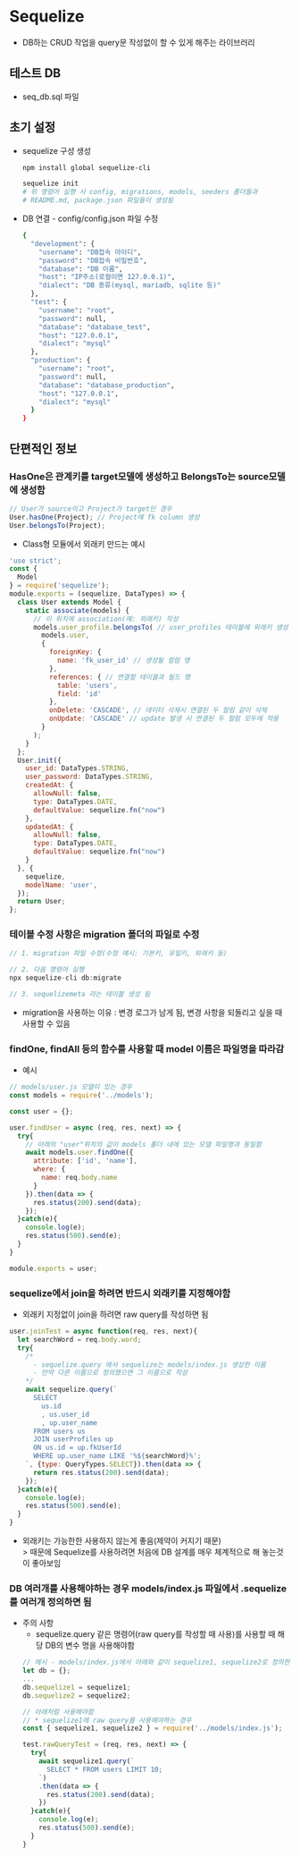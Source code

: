 # Sequelize
* DB하는 CRUD 작업을 query문 작성없이 할 수 있게 해주는 라이브러리

## 테스트 DB
* seq_db.sql 파일

## 초기 설정
* sequelize 구성 생성
  ```bash
  npm install global sequelize-cli
  
  sequelize init
  # 위 명령어 실행 시 config, migrations, models, seeders 폴더들과 
  # README.md, package.json 파일들이 생성됨
  ```
* DB 연결 - config/config.json 파일 수정
  ```bash
  {
    "development": {
      "username": "DB접속 아이디",
      "password": "DB접속 비밀번호",
      "database": "DB 이름",
      "host": "IP주소(로컬이면 127.0.0.1)",
      "dialect": "DB 종류(mysql, mariadb, sqlite 등)"
    },
    "test": {
      "username": "root",
      "password": null,
      "database": "database_test",
      "host": "127.0.0.1",
      "dialect": "mysql"
    },
    "production": {
      "username": "root",
      "password": null,
      "database": "database_production",
      "host": "127.0.0.1",
      "dialect": "mysql"
    }
  }
  ```

## 단편적인 정보

### HasOne은 관계키를 target모델에 생성하고 BelongsTo는 source모델에 생성함
```javascript
// User가 source이고 Project가 target인 경우
User.hasOne(Project); // Project에 fk column 생성
User.belongsTo(Project);
```
* Class형 모듈에서 외래키 만드는 예시
```javascript
'use strict';
const {
  Model
} = require('sequelize');
module.exports = (sequelize, DataTypes) => {
  class User extends Model {
    static associate(models) {
      // 이 위치에 association(예: 외래키) 작성
      models.user_profile.belongsTo( // user_profiles 테이블에 외래키 생성
        models.user,
        {
          foreignKey: {
            name: 'fk_user_id' // 생성될 컬럼 명
          },
          references: { // 연결할 테이블과 필드 명
            table: 'users',
            field: 'id'
          },
          onDelete: 'CASCADE', // 데이터 삭제시 연결된 두 컬럼 같이 삭제
          onUpdate: 'CASCADE' // update 발생 시 연결된 두 컬럼 모두에 적용
        }
      );
    }
  };
  User.init({
    user_id: DataTypes.STRING,
    user_password: DataTypes.STRING,
    createdAt: {
      allowNull: false,
      type: DataTypes.DATE,
      defaultValue: sequelize.fn("now")
    },
    updatedAt: {
      allowNull: false,
      type: DataTypes.DATE,
      defaultValue: sequelize.fn("now")
    }
  }, {
    sequelize,
    modelName: 'user',
  });
  return User;
};
```

### 테이블 수정 사항은 migration 폴더의 파일로 수정
```javascript
// 1. migration 파일 수정(수정 예시: 기본키, 유일키, 외래키 등)

// 2. 다음 명령어 실행
npx sequelize-cli db:migrate

// 3. sequelizemeta 라는 테이블 생성 됨
```
* migration을 사용하는 이유 : 변경 로그가 남게 됨, 변경 사항을 되돌리고 싶을 때 사용할 수 있음

### findOne, findAll 등의 함수를 사용할 때 model 이름은 파일명을 따라감
* 예시
```javascript
// models/user.js 모델이 있는 경우
const models = require('../models');

const user = {};

user.findUser = async (req, res, next) => {
  try{
    // 아래의 "user"위치의 값이 models 폴더 내에 있는 모델 파일명과 동일함
    await models.user.findOne({
      attribute: ['id', 'name'],
      where: {
        name: req.body.name
      }
    }).then(data => {
      res.status(200).send(data);
    });
  }catch(e){
    console.log(e);
    res.status(500).send(e);
  }
}

module.exports = user;
```

### sequelize에서 join을 하려면 반드시 외래키를 지정해야함
* 외래키 지정없이 join을 하려면 raw query를 작성하면 됨
```javascript
user.joinTest = async function(req, res, next){
  let searchWord = req.body.word;
  try{
    /*
      - sequelize.query 에서 sequelize는 models/index.js 생성한 이름
      - 만약 다른 이름으로 정의했으면 그 이름으로 작성
    */
    await sequelize.query(`
      SELECT 
        us.id
        , us.user_id
        , up.user_name
      FROM users us
      JOIN userProfiles up
      ON us.id = up.fkUserId
      WHERE up.user_name LIKE '%${searchWord}%';
    `, {type: QueryTypes.SELECT}).then(data => {
      return res.status(200).send(data);
    });
  }catch(e){
    console.log(e);
    res.status(500).send(e);
  }
}
```
* 외래키는 가능한한 사용하지 않는게 좋음(제약이 커지기 때문)
<br>> 때문에 Sequelize를 사용하려면 처음에 DB 설계를 매우 체계적으로 해 놓는것이 좋아보임

### DB 여러개를 사용해야하는 경우 models/index.js 파일에서 .sequelize를 여러개 정의하면 됨
* 주의 사항
  * sequelize.query 같은 명령어(raw query를 작성할 때 사용)를 사용할 때 해당 DB의 변수 명을 사용해야함
  ```javascript
  // 예시 - models/index.js에서 아래와 같이 sequelize1, sequelize2로 정의한 경우
  let db = {};
  ...
  db.sequelize1 = sequelize1;
  db.sequelize2 = sequelize2;
  
  // 아래처럼 사용해야함
  // * sequelize1에 raw query를 사용해야하는 경우
  const { sequelize1, sequelize2 } = require('../models/index.js');

  test.rawQueryTest = (req, res, next) => {
    try{
      await sequelize1.query(`
        SELECT * FROM users LIMIT 10;
      `)
      .then(data => {
        res.status(200).send(data);
      })
    }catch(e){
      console.log(e);
      res.status(500).send(e);
    }
  }
  ```